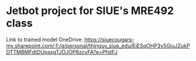 # Jetbot project for SIUE's MRE492 class
Link to trained model OneDrive: https://siuecougars-my.sharepoint.com/:f:/g/personal/thinguy_siue_edu/EjESqOHP3v5GjuJZukPDTTMBMFdtDUpssgTJOJOP6zcyFA?e=PfstFJ
